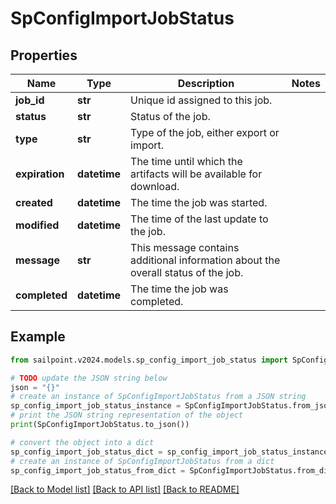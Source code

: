 # SpConfigImportJobStatus


## Properties

Name | Type | Description | Notes
------------ | ------------- | ------------- | -------------
**job_id** | **str** | Unique id assigned to this job. | 
**status** | **str** | Status of the job. | 
**type** | **str** | Type of the job, either export or import. | 
**expiration** | **datetime** | The time until which the artifacts will be available for download. | 
**created** | **datetime** | The time the job was started. | 
**modified** | **datetime** | The time of the last update to the job. | 
**message** | **str** | This message contains additional information about the overall status of the job. | 
**completed** | **datetime** | The time the job was completed. | 

## Example

```python
from sailpoint.v2024.models.sp_config_import_job_status import SpConfigImportJobStatus

# TODO update the JSON string below
json = "{}"
# create an instance of SpConfigImportJobStatus from a JSON string
sp_config_import_job_status_instance = SpConfigImportJobStatus.from_json(json)
# print the JSON string representation of the object
print(SpConfigImportJobStatus.to_json())

# convert the object into a dict
sp_config_import_job_status_dict = sp_config_import_job_status_instance.to_dict()
# create an instance of SpConfigImportJobStatus from a dict
sp_config_import_job_status_from_dict = SpConfigImportJobStatus.from_dict(sp_config_import_job_status_dict)
```
[[Back to Model list]](../README.md#documentation-for-models) [[Back to API list]](../README.md#documentation-for-api-endpoints) [[Back to README]](../README.md)


